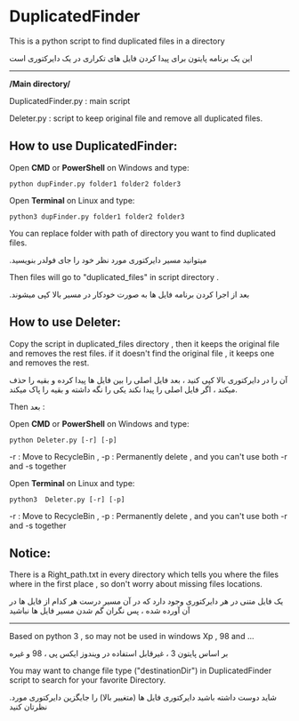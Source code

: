 # DuplicatedFinder
This is a python script to find duplicated files in a directory 

این یک برنامه پایتون برای پیدا کردن فایل های تکراری در یک دایرکتوری است
***

**/Main directory/**

DuplicatedFinder.py : main script

Deleter.py : script to keep original file and remove all duplicated files.

## How to use DuplicatedFinder:
Open **CMD** or **PowerShell** on Windows and type:

    python dupFinder.py folder1 folder2 folder3

Open **Terminal** on Linux and type:
    
    python3 dupFinder.py folder1 folder2 folder3

You can replace folder with path of directory you want to find duplicated files.

.میتوانید مسیر دایرکتوری مورد نظر خود را جای فولدر بنویسید

Then files will go to  "duplicated_files" in script directory .

.بعد از اجرا کردن برنامه فایل ها به صورت خودکار در مسیر بالا کپی میشوند


## How to use Deleter:
Copy the script in duplicated_files directory , then it keeps the original file and removes the rest files. if it doesn't find the original file , it keeps one and removes the rest.

آن را در دایرکتوری بالا کپی کنید ، بعد فایل اصلی را بین فایل ها پیدا کرده و بقیه را حذف میکند ، اگر فایل اصلی را پیدا نکند یکی را نگه داشته و بقیه را پاک میکند.

Then بعد :

Open **CMD** or **PowerShell** on Windows and type:
      
    python Deleter.py [-r] [-p]
   -r : Move to RecycleBin
   , -p : Permanently delete , 
and you can't use both -r and -s together


Open **Terminal** on Linux and type:

    python3  Deleter.py [-r] [-p]
   -r : Move to RecycleBin
   , -p : Permanently delete , 
and you can't use both -r and -s together


## Notice:
There is a Right_path.txt in every directory which tells you where the files where in the first place , so don't worry about missing files locations.

 یک فایل متنی در هر دایرکتوری وجود دارد که در آن مسیر درست هر کدام از فایل ها در آن آورده شده ، پس نگران گم شدن مسیر فایل ها نباشید

***
Based on python 3 , so may not be used in windows Xp , 98 and ...

بر اساس پایتون 3 ، غیرقابل استفاده در ویندوز ایکس پی ، 98 و غیره 

You may want to change file type ("destinationDir") in DuplicatedFinder script to search for your favorite Directory.

.شاید دوست داشته باشید دایرکتوری فایل ها (متغییر بالا) را جایگزین دایرکتوری مورد نظرتان کنید 
